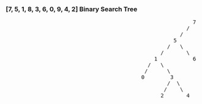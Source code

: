 ### [7, 5, 1, 8, 3, 6, 0, 9, 4, 2] Binary Search Tree

<pre>
                                                          7
                                                        /   \
                                                      /       \
                                                    5           8
                                                  /   \           \
                                                /       \           \
                                              1           6           9
                                            /   \
                                           /      \
                                          0        3
                                                  /  \
                                                 /    \
                                                2       4
                                                       
                                                         


</pre>
